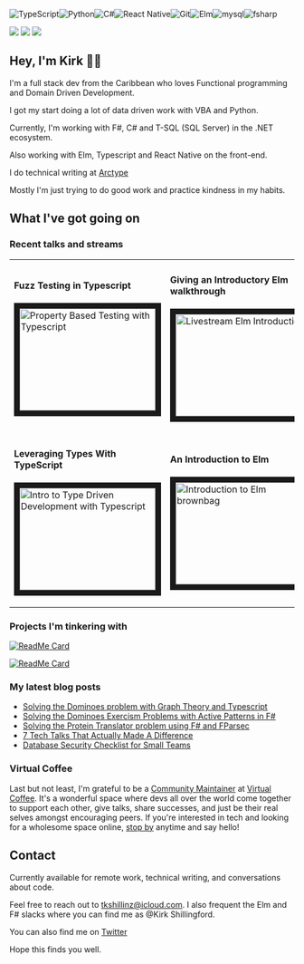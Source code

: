 <img alt="TypeScript" src="https://img.shields.io/badge/typescript%20-%23007ACC.svg?&style=for-the-badge&logo=typescript&logoColor=white"/><img alt="Python" src="https://img.shields.io/badge/python%20-%2314354C.svg?&style=for-the-badge&logo=python&logoColor=white"/><img alt="C#" src="https://img.shields.io/badge/c%23%20-%23239120.svg?&style=for-the-badge&logo=c-sharp&logoColor=white"/><img alt="React Native" src="https://img.shields.io/badge/react_native%20-%2320232a.svg?&style=for-the-badge&logo=react&logoColor=%2361DAFB"/><img alt="Git" src="https://img.shields.io/badge/git%20-%23F05033.svg?&style=for-the-badge&logo=git&logoColor=white"/><img alt="Elm" src="https://img.shields.io/badge/elm%20-%23239120.svg?&style=for-the-badge&logo=elm&logoColor=white"><img alt="mysql" src="https://img.shields.io/badge/mysql%20-%23007ACC.svg?&style=for-the-badge&logo=mysql&logoColor=white"><img alt="fsharp" src="https://img.shields.io/badge/f%23%20-%23F05033.svg?&style=for-the-badge&logo=f-sharp&logoColor=white">

![](https://img.shields.io/badge/Tools-Netlify-informational?style=for-the-badge&logo=netlify&logoColor=white&color=00AD9F)
![](https://img.shields.io/badge/Tools-GitHub-informational?style=for-the-badge&logo=GitHub&logoColor=white&color=4AB197)
![](https://img.shields.io/badge/Tools-Eleventy-informational?style=for-the-badge&logo=Eleventy&logoColor=white&color=4AB197)


<h2>Hey, I'm Kirk 👋🏾 </h2>
  
I'm a full stack dev from the Caribbean who loves Functional programming and Domain Driven Development.

I got my start doing a lot of data driven work with VBA and Python.

Currently, I'm working with F#, C# and T-SQL (SQL Server) in the .NET ecosystem. 

Also working with Elm, Typescript and React Native on the front-end.

I do technical writing at [Arctype](https://arctype.com/blog/author/kirk/)

Mostly I'm just trying to do good work and practice kindness in my habits.

## What I've got going on

### Recent talks and streams

<table class="table">
<tr>
<td>
<img width="441" height="1">

  <h4>Fuzz Testing in Typescript</h4>

<a href="https://youtu.be/ILl-ZphQAfc" target="_blank"><img src="https://user-images.githubusercontent.com/13292886/118856878-6a737c00-b8a5-11eb-8ff9-0bba905eac16.png" 
alt="Property Based Testing with Typescript" width="240" height="180" border="10" /></a>

</td>
<td>
<img width="441" height="1">

  <h4>Giving an Introductory Elm walkthrough</h4>

<a href="https://youtu.be/jTmH2zxhsNM" target="_blank"><img src="https://user-images.githubusercontent.com/13292886/118859306-15853500-b8a8-11eb-8976-81d0bd0c84ba.png" 
alt="Livestream Elm Introduction" width="240" height="180" border="10" /></a>

</td>
</tr>
<tr>
<td>
<img width="441" height="1">

  <h4>Leveraging Types With TypeScript</h4>

<a href="https://www.youtube.com/watch?v=IDLwHFwgNY4&t=3254s" target="_blank"><img src="https://user-images.githubusercontent.com/13292886/122840289-cf1c5f00-d2c7-11eb-9b06-795fe2c4e1f5.png" 
alt="Intro to Type Driven Development with Typescript" width="240" height="180" border="10" /></a>
</td>
<td>
<img width="441" height="1">

  <h4>An Introduction to Elm</h4>
  
<a href="https://youtu.be/1Wr98xR0uvY" target="_blank"><img src="https://user-images.githubusercontent.com/13292886/122840754-c37d6800-d2c8-11eb-8ffa-17117560f536.png" 
alt="Introduction to Elm brownbag" width="240" height="180" border="10" /></a>
</td>
</tr>
</table>

### Projects I'm tinkering with

[![ReadMe Card](https://github-readme-stats.vercel.app/api/pin/?username=tkshill&repo=quarto)](https://github.com/dominicduffin1/virtualcoffee.io)

[![ReadMe Card](https://github-readme-stats.vercel.app/api/pin/?username=tkshill&repo=roman-numerals-react)](https://github.com/dominicduffin1/virtualcoffee.io)

### My latest blog posts 
<!-- MEDIUM-STORY-LIST:START -->
- [Solving the Dominoes problem with Graph Theory and Typescript](https://dev.to/kirkcodes/solving-the-dominoes-problem-with-graph-theory-and-typescript-45f2)
- [Solving the Dominoes Exercism Problems with Active Patterns in F#](https://dev.to/kirkcodes/solving-the-dominoes-exercism-problems-with-active-patterns-in-f-384d)
- [Solving the Protein Translator problem using F# and FParsec](https://dev.to/kirkcodes/solving-the-protein-translator-problem-using-f-and-fparsec-362n)
- [7 Tech Talks That Actually Made A Difference](https://dev.to/kirkcodes/7-tech-talks-i-love-and-why-23lj)
- [Database Security Checklist for Small Teams](https://dev.to/arctype/database-security-checklist-for-small-teams-2mhj)
<!-- MEDIUM-STORY-LIST:END -->

### Virtual Coffee

Last but not least, I'm grateful to be a [Community Maintainer](https://virtualcoffee.io/members/) at [Virtual Coffee](https://virtualcoffee.io/members/). It's a wonderful space where devs all over the world come together to support each other, give talks, share successes, and just be their real selves amongst encouraging peers. If you're interested in tech and looking for a wholesome space online, [stop by](https://virtualcoffee.io/events/) anytime and say hello!


## Contact

Currently available for remote work, technical writing, and conversations about code.

Feel free to reach out to tkshillinz@icloud.com. I also frequent the Elm and F# slacks where you can find me as @Kirk Shillingford.

You can also find me on [Twitter](https://twitter.com/KirkCodes)

Hope this finds you well.

